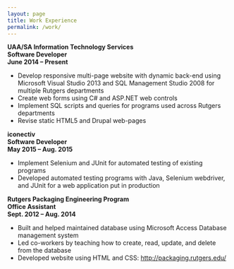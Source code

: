 ```yaml
---
layout: page
title: Work Experience
permalink: /work/
---
```


**UAA/SA Information Technology Services**  
**Software Developer**  
**June 2014 – Present** 

* Develop responsive multi-page website with dynamic back-end using Microsoft Visual Studio 2013 and SQL Management Studio 2008 for multiple Rutgers departments
* Create web forms using C# and ASP.NET web controls
* Implement SQL scripts and queries for programs used across Rutgers departments
* Revise static HTML5 and Drupal web-pages


**iconectiv**   
**Software Developer**  
**May 2015 – Aug. 2015**

* Implement Selenium and JUnit for automated testing of existing programs
* Developed automated testing programs with Java, Selenium webdriver, and JUnit for a web application put in production

**Rutgers Packaging Engineering Program**   
**Office Assistant**    
**Sept. 2012 – Aug. 2014**  

* Built and helped maintained database using Microsoft Access Database management system
* Led co-workers by teaching how to create, read, update, and delete from the database
* Developed website using HTML and CSS: http://packaging.rutgers.edu/ 


